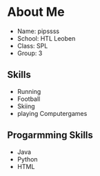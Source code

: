 # About Me
* Name: pipssss
* School: HTL Leoben
* Class: SPL
* Group: 3

## Skills
* Running
* Football
* Skiing
* playing Computergames

## Progarmming Skills
* Java
* Python
* HTML
